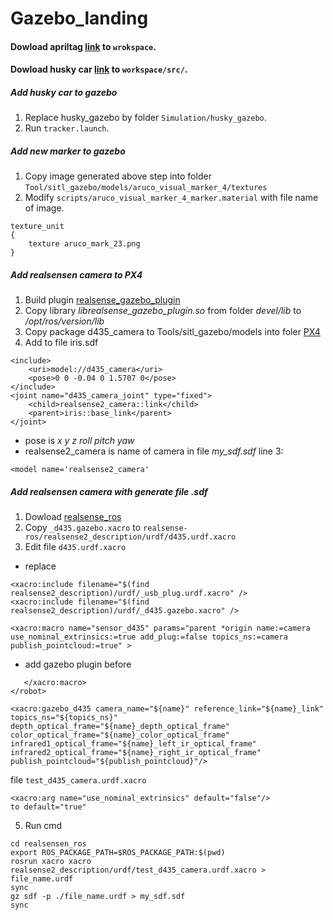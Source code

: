# Gazebo_landing
#### Dowload apriltag [link](https://github.com/AprilRobotics/apriltag) to ```wrokspace```.
#### Dowload husky car [link](https://github.com/husky/husky) to ```workspace/src/```.

##### Add husky car to gazebo
1. Replace husky_gazebo by folder ```Simulation/husky_gazebo```.
2. Run ```tracker.launch```.

##### Add new marker to gazebo
1. Copy image generated above step into folder ```Tool/sitl_gazebo/models/aruco_visual_marker_4/textures```
2. Modify ```scripts/aruco_visual_marker_4_marker.material``` with file name of image.
```
texture_unit
{
	texture aruco_mark_23.png
}
```

##### Add realsensen camera to PX4
1. Build plugin [realsense_gazebo_plugin](https://github.com/pal-robotics/realsense_gazebo_plugin)
2. Copy library *librealsense_gazebo_plugin.so* from folder *devel/lib* to */opt/ros/version/lib*
3. Copy package d435_camera to Tools/sitl_gazebo/models into foler [PX4](https://github.com/PX4/PX4-Autopilot)
4. Add to file iris.sdf
```
<include>
    <uri>model://d435_camera</uri>
    <pose>0 0 -0.04 0 1.5707 0</pose>
</include>
<joint name="d435_camera_joint" type="fixed">
    <child>realsense2_camera::link</child>
    <parent>iris::base_link</parent>
</joint>
```
- pose is *x y z roll pitch yaw*
- realsense2_camera is name of camera in file *my_sdf.sdf* line 3:
```
<model name='realsense2_camera'
```
##### Add realsensen camera with generate file .sdf
1. Dowload [realsense_ros](https://github.com/IntelRealSense/realsense-ros)
2. Copy ```_d435.gazebo.xacro``` to ```realsense-ros/realsense2_description/urdf/d435.urdf.xacro```
3. Edit file ```d435.urdf.xacro```
- replace
```
<xacro:include filename="$(find realsense2_description)/urdf/_usb_plug.urdf.xacro" />
<xacro:include filename="$(find realsense2_description)/urdf/_d435.gazebo.xacro" />
```
```
<xacro:macro name="sensor_d435" params="parent *origin name:=camera use_nominal_extrinsics:=true add_plug:=false topics_ns:=camera publish_pointcloud:=true" >
```
- add gazebo plugin before
```
   </xacro:macro>
</robot>
```
```
<xacro:gazebo_d435 camera_name="${name}" reference_link="${name}_link" topics_ns="${topics_ns}" depth_optical_frame="${name}_depth_optical_frame" color_optical_frame="${name}_color_optical_frame" infrared1_optical_frame="${name}_left_ir_optical_frame" infrared2_optical_frame="${name}_right_ir_optical_frame" publish_pointcloud="${publish_pointcloud}"/>
```
file ```test_d435_camera.urdf.xacro```
```
<xacro:arg name="use_nominal_extrinsics" default="false"/>
to default="true"
```
5. Run cmd
```
cd realsensen_ros
export ROS_PACKAGE_PATH=$ROS_PACKAGE_PATH:$(pwd)
rosrun xacro xacro realsense2_description/urdf/test_d435_camera.urdf.xacro > file_name.urdf
sync
gz sdf -p ./file_name.urdf > my_sdf.sdf
sync
```
